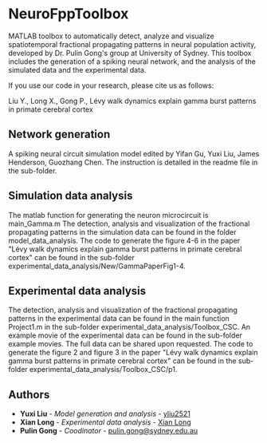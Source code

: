 # NeuroFppToolbox
MATLAB toolbox to automatically detect, analyze and visualize spatiotemporal fractional propagating patterns in neural population activity, developed by Dr. Pulin Gong's group at University of Sydney. This toolbox includes the generation of a spiking neural network, and the analysis of the simulated data and the experimental data. 

If you use our code in your research, please cite us as follows:

Liu Y., Long X., Gong P., Lévy walk dynamics explain gamma burst patterns in primate cerebral cortex

## Network generation
A spiking neural circuit simulation model edited by Yifan Gu, Yuxi Liu, James Henderson, Guozhang Chen. The instruction is detailed in the readme file in the sub-folder.


## Simulation data analysis
The matlab function for generating the neuron microcircuit is main_Gamma.m 
The detection, analysis and visualization of the fractional propagating patterns in the simulation data can be found in the folder model_data_analysis. 
The code to generate the figure 4-6 in the paper "Lévy walk dynamics explain gamma burst patterns in primate cerebral cortex" can be found in the sub-folder experimental_data_analysis/New/GammaPaperFig1-4.

## Experimental data analysis
The detection, analysis and visualization of the fractional propagating patterns in the experimental data can be found in the main function Project1.m in the sub-folder experimental_data_analysis/Toolbox_CSC. An example movie of the experimental data can be found in the sub-folder example movies. The full data can be shared upon requested. The code to generate the figure 2 and figure 3 in the paper "Lévy walk dynamics explain gamma burst patterns in primate cerebral cortex" can be found in the sub-folder experimental_data_analysis/Toolbox_CSC/p1.


## Authors

* **Yuxi Liu** - *Model generation and analysis* - [yliu2521](https://github.com/yliu2521)
* **Xian Long** - *Experimental data analysis* - [Xian Long](https://github.com/longxian319)
* **Pulin Gong** - *Coodinator* - pulin.gong@sydney.edu.au
